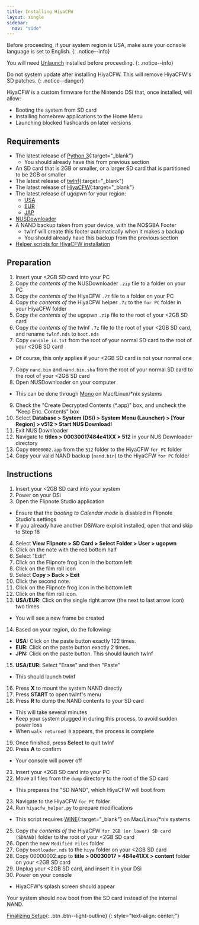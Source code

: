 ```yaml
---
title: Installing HiyaCFW
layout: single
sidebar:
  nav: "side"
---
```


Before proceeding, if your system region is USA, make sure your console language is set to English.
{: .notice--info}

You will need [Unlaunch](/guide/installing-unlaunch/) installed before proceeding.
{: .notice--info}

Do not system update after installing HiyaCFW. This will remove HiyaCFW's SD patches.
{: .notice--danger}

HiyaCFW is a custom firmware for the Nintendo DSi that, once installed, will allow:
- Booting the system from SD card
- Installing homebrew applications to the Home Menu
- Launching blocked flashcards on later versions

## Requirements
- The latest release of [Python 3](https://www.python.org/downloads/){:target="_blank"}
  - You should already have this from previous section
- An SD card that is 2GB or smaller, or a larger SD card that is partitioned to be 2GB or smaller
- The latest release of [twlnf](https://github.com/Jimmy-Z/twlnf/releases){:target="_blank"}
- The latest release of [HiyaCFW](https://github.com/Robz8/hiyaCFW/releases){:target="_blank"}
- The latest release of ugopwn for your region:
  - [USA](/assets/files/ugopwn_usa.zip)
  - [EUR](/assets/files/ugopwn_eur.zip)
  - [JAP](/assets/files/ugopwn_jap.zip)
- [NUSDownloader](/assets/files/NUSDownloader.zip)
- A NAND backup taken from your device, with the NO$GBA Footer
  - twlnf will create this footer automatically when it makes a backup
  - You should already have this backup from the previous section
- [Helper scripts for HiyaCFW installation](/assets/files/hiyacfw_helper.zip)

## Preparation
1. Insert your <2GB SD card into your PC
2. Copy *the contents of* the NUSDownloader `.zip` file to a folder on your PC
3. Copy *the contents of* the HiyaCFW `.7z` file to a folder on your PC
4. Copy *the contents of* the HiyaCFW helper `.7z` to the `for PC` folder in your HiyaCFW folder
5. Copy *the contents of* the ugopwn `.zip` file to the root of your <2GB SD card
5. Copy *the contents of* the twlnf `.7z` file to the root of your <2GB SD card, and rename `twlnf.nds` to `boot.nds`
6. Copy `console_id.txt` from the root of your normal SD card to the root of your <2GB SD card
  - Of course, this only applies if your <2GB SD card is not your normal one
7. Copy `nand.bin` and `nand.bin.sha` from the root of your normal SD card to the root of your <2GB SD card
8. Open NUSDownloader on your computer
  - This can be done through [Mono](http://www.mono-project.com/) on Mac/Linux/*nix systems
9. Check the "Create Decrypted Contents (*.app)" box, and uncheck the "Keep Enc. Contents" box
10. Select **Database > System (DSi) > System Menu (Launcher) > [Your Region] > v512 > Start NUS Download!**
11. Exit NUS Downloader
12. Navigate to **titles > 00030017484e41XX > 512** in your NUS Downloader directory
13. Copy `00000002.app` from the `512` folder to the HiyaCFW `for PC` folder
14. Copy your valid NAND backup (`nand.bin`) to the HiyaCFW `for PC` folder

## Instructions
1. Insert your <2GB SD card into your system
2. Power on your DSi
3. Open the Flipnote Studio application
  - Ensure that the *booting to Calendar mode* is disabled in Flipnote Studio's settings
  - If you already have another DSiWare exploit installed, open that and skip to Step 16
4. Select **View Flipnote > SD Card > Select Folder > User > ugopwn**
5. Click on the note with the red bottom half
6. Select "Edit"
7. Click on the Flipnote frog icon in the bottom left
8. Click on the film roll icon
9. Select **Copy > Back > Exit**
10. Click the second note.
11. Click on the Flipnote frog icon in the bottom left
12. Click on the film roll icon.
13. **USA/EUR:** Click on the single right arrow (the next to last arrow icon) two times
  - You will see a new frame be created
14. Based on your region, do the following:
  - **USA:** Click on the paste button exactly 122 times.
  - **EUR:** Click on the paste button exactly 2 times.
  - **JPN:** Click on the paste button. This should launch twlnf
15. **USA/EUR:** Select "Erase" and then "Paste"
  - This should launch twlnf
16. Press **X** to mount the system NAND directly
17. Press **START** to open twlnf's menu
18. Press **R** to dump the NAND contents to your SD card
  - This will take several minutes
  - Keep your system plugged in during this process, to avoid sudden power loss
  - When `walk returned 0` appears, the process is complete
19. Once finished, press **Select** to quit twlnf
20. Press **A** to confirm
  - Your console will power off
21. Insert your <2GB SD card into your PC
22. Move all files from the `dump` directory to the root of the SD card
  - This prepares the "SD NAND",  which HiyaCFW will boot from
23. Navigate to the HiyaCFW `for PC` folder
24. Run `hiyacfw_helper.py` to prepare modifications
  - This script requires [WINE](https://www.winehq.org/){:target="_blank"} on Mac/Linux/*nix systems
25. Copy *the contents of* the HiyaCFW `for 2GB (or lower) SD card (SDNAND)` folder to the root of your <2GB SD card
26. Open the new `Modified Files` folder
27. Copy `bootloader.nds` to the `hiya` folder on your <2GB SD card
28. Copy 00000002.app to **title > 00030017 > 484e41XX > content** folder on your <2GB SD card
29. Unplug your <2GB SD card, and insert it in your DSi
30. Power on your console
  - HiyaCFW's splash screen should appear

Your system should now boot from the SD card instead of the internal NAND.

[Finalizing Setup](/guide/finalizing-setup){: .btn .btn--light-outline}
{: style="text-align: center;"}
